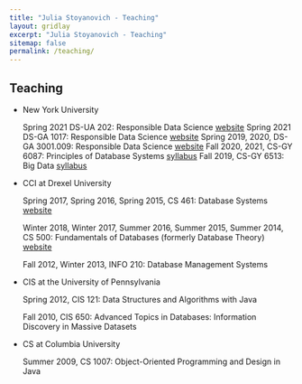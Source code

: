 ```yaml
---
title: "Julia Stoyanovich - Teaching"
layout: gridlay
excerpt: "Julia Stoyanovich - Teaching"
sitemap: false
permalink: /teaching/
---
```


## Teaching

- New York University

    Spring 2021 DS-UA 202:  Responsible Data Science [website](https://dataresponsibly.github.io/courses/)
    Spring 2021 DS-GA 1017: Responsible Data Science [website](https://dataresponsibly.github.io/courses/)
    Spring 2019, 2020, DS-GA 3001.009: Responsible Data Science [website](https://dataresponsibly.github.io/courses/)
    Fall 2020, 2021, CS-GY 6087: Principles of Database Systems [syllabus](documents/BigDataA_Syllabus.pdf)
    Fall 2019, CS-GY 6513: Big Data [syllabus](documents/CS6083A_Syllabus.pdf)
    
- CCI at Drexel University

    Spring 2017, Spring 2016, Spring 2015, CS 461: Database Systems [website](https://www.cs.drexel.edu/~julia/cs461/)

    Winter 2018, Winter 2017, Summer 2016, Summer 2015, Summer 2014, CS 500: Fundamentals of Databases (formerly Database Theory) [website](https://www.cs.drexel.edu/~julia/cs500/)

    Fall 2012, Winter 2013, INFO 210: Database Management Systems



- CIS at the University of Pennsylvania

    Spring 2012, CIS 121: Data Structures and Algorithms with Java

    Fall 2010, CIS 650: Advanced Topics in Databases: Information Discovery in Massive Datasets



- CS at Columbia University

    Summer 2009, CS 1007: Object-Oriented Programming and Design in Java



